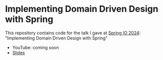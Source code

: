 # Implementing Domain Driven Design with Spring

This repository contains code for the talk I gave at [Spring IO 2024](https://2024.springio.net/sessions/implementing-domain-driven-design-with-spring/): "Implementing Domain Driven Design with Spring"

- YouTube: coming soon
- [Slides](https://speakerdeck.com/maciejwalkowiak/implementing-domain-driven-desing-with-spring)